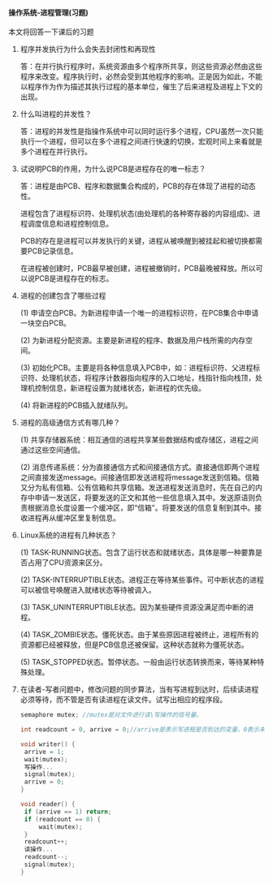 #### 操作系统-进程管理(习题)

本文将回答一下课后的习题

1. 程序并发执行为什么会失去封闭性和再现性

   答：在并行执行程序时，系统资源由多个程序所共享，则这些资源必然由这些程序来改变。程序执行时，必然会受到其他程序的影响。正是因为如此，不能以程序作为作为描述其执行过程的基本单位，催生了后来进程及进程上下文的出现。

2. 什么叫进程的并发性？

   答：进程的并发性是指操作系统中可以同时运行多个进程，CPU虽然一次只能执行一个进程，但可以在多个进程之间进行快速的切换，宏观时间上来看就是多个进程在并行执行。

3. 试说明PCB的作用，为什么说PCB是进程存在的唯一标志？

   答：进程是由PCB、程序和数据集合构成的，PCB的存在体现了进程的动态性。

   进程包含了进程标识符、处理机状态(由处理机的各种寄存器的内容组成)、进程调度信息和进程控制信息。

   PCB的存在是进程可以并发执行的关键，进程从被唤醒到被挂起和被切换都需要PCB记录信息。

   在进程被创建时，PCB最早被创建，进程被撤销时，PCB最晚被释放。所以可以说PCB是进程存在的标志。

4. 进程的创建包含了哪些过程

   (1) 申请空白PCB。为新进程申请一个唯一的进程标识符，在PCB集合中申请一块空白PCB。

   (2) 为新进程分配资源。主要是新进程的程序、数据及用户栈所需的内存空间。

   (3) 初始化PCB。主要是将各种信息填入PCB中，如：进程标识符、父进程标识符、处理机状态，将程序计数器指向程序的入口地址，栈指针指向栈顶，处理机控制信息，新进程设置为就绪状态，新进程的优先级。

   (4) 将新进程的PCB插入就绪队列。

5. 进程的高级通信方式有哪几种？

   (1) 共享存储器系统：相互通信的进程共享某些数据结构或存储区，进程之间通过这些空间通信。

   (2) 消息传递系统：分为直接通信方式和间接通信方式。直接通信即两个进程之间直接发送message。间接通信即发送进程将message发送到信箱。信箱又分为私有信箱、公有信箱和共享信箱。发送进程发送消息时，先在自己的内存中申请一发送区，将要发送的正文和其他一些信息填入其中。发送原语则负责根据消息长度设置一个缓冲区，即“信箱”。将要发送的信息复制到其中。接收进程再从缓冲区里复制信息。

6. Linux系统的进程有几种状态？

   (1) TASK-RUNNING状态。包含了运行状态和就绪状态，具体是哪一种要靠是否占用了CPU资源来区分。

   (2) TASK-INTERRUPTIBLE状态。进程正在等待某些事件。可中断状态的进程可以被信号唤醒进入就绪状态等待被调入。

   (3) TASK_UNINTERRUPTIBLE状态。因为某些硬件资源没满足而中断的进程。

   (4) TASK_ZOMBIE状态。僵死状态。由于某些原因进程被终止，进程所有的资源都已经被释放，但是PCB信息还被保留。这种状态就称为僵死状态。

   (5) TASK_STOPPED状态。暂停状态。一般由运行状态转换而来，等待某种特殊处理。

7. 在读者-写者问题中，修改问题的同步算法，当有写进程到达时，后续读进程必须等待，而不管是否有读进程在读文件。试写出相应的程序段。

   ```c
   semaphore mutex; //mutex是对文件进行读\写操作的信号量。
   
   int readcount = 0, arrive = 0;//arrive是表示写进程是否到达的变量，0表示未到达，1表示到达。
   
   void writer() {	
   	arrive = 1;
   	wait(mutex);
   	写操作...
   	signal(mutex);
   	arrive = 0;
   }
   
   void reader() {
   	if (arrive == 1) return; 
   	if (readcount == 0) {
   		wait(mutex);
   	}
   	readcount++;
   	读操作...
   	readcount--;
   	signal(mutex);
   }
   ```

   


